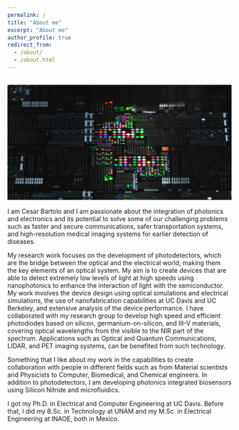 ```yaml
---
permalink: /
title: "About me"
excerpt: "About me"
author_profile: true
redirect_from: 
  - /about/
  - /about.html
---
```


<br/><img src='/images/image_project3.png'>


I am Cesar Bartolo and I am passionate about the integration of photonics and electronics and its potential to solve some of our challenging problems such as faster and secure communications, safer transportation systems, and high-resolution medical imaging systems for earlier detection of diseases.

My research work focuses on the development of photodetectors, which are the bridge between the optical and the electrical world, making them the key elements of an optical system. My aim is to create devices that are able to detect extremely low levels of light at high speeds using nanophotonics to enhance the interaction of light with the semiconductor. My work involves the device design using optical simulations and electrical simulations, the use of nanofabrication capabilities at UC Davis and UC Berkeley, and extensive analysis of the device performance. I have collaborated with my research group to develop high speed and efficient photodiodes based on silicon, germanium-on-silicon, and III-V materials, covering optical wavelengths from the visible to the NIR part of the spectrum. Applications such as Optical and Quantum Communications, LIDAR, and PET imaging systems, can be benefited from such technology.

Something that I like about my work in the capabilities to create collaboration with people in different fields such as from Material scientists and Physicists to Computer, Biomedical, and Chemical engineers. In addition to photodetectors, I am developing photonics integrated biosensors using Silicon Nitride and microfluidics.

I got my  Ph.D. in Electrical and Computer Engineering at UC Davis. Before that, I did my B.Sc. in Technology at UNAM and my M.Sc. in Electrical Engineering at INAOE, both in Mexico.
